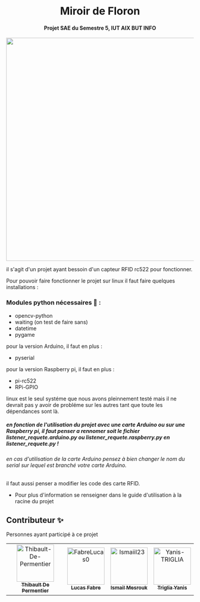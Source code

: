 <h1 align="center">
  <br>
   Miroir de Floron
  <br>
</h1>

<h4 align="center">
  Projet SAE du Semestre 5, IUT AIX BUT INFO <br>
</h4>
<div align="center"> 
  <img src="https://i.pinimg.com/originals/f6/4f/53/f64f53da53b34d2479f3b3bff26fa4fc.png" width="825" height="600">
</div>

il s'agit d'un projet ayant bessoin d'un capteur RFID rc522 pour fonctionner.

Pour pouvoir faire fonctionner le projet sur linux il faut faire quelques installations :

### Modules python nécessaires 🐍 :

* opencv-python
* waiting (on test de faire sans)
* datetime
* pygame

pour la version Arduino, il faut en plus :

* pyserial

pour la version Raspberry pi, il faut en plus :

* pi-rc522
* RPi-GPIO

linux est le seul systéme que nous avons pleinnement testé mais il ne devrait pas y avoir de probléme sur les autres tant que toute les dépendances sont là.

##### en fonction de l'utilisation du projet avec une carte Arduino ou sur une Raspberry pi, il faut penser a rennomer soit le fichier listener_requete.arduino.py ou listener_requete.raspberry.py en listener_requete.py !

###### en cas d'utilisation de la carte Arduino pensez à bien changer le nom du serial sur lequel est branché votre carte Arduino.

il faut aussi penser a modifier les code des carte RFID.

* Pour plus d'information se renseigner dans le guide d'utilisation à la racine du projet

## Contributeur ✨

Personnes ayant participé à ce projet

<table >
  <td align="center">
  <a href="https://github.com/Thibault-De-Permentier">
    <img src="https://avatars.githubusercontent.com/u/91873613?v=4" width="100px;" alt="Thibault-De-Permentier"/> <br />
    <sub>
      <b>Thibault De Permentier</b>
    </sub>
  </a>
  </td>
  
  <td align="center">
  <a href="https://github.com/FabreLucas0">
    <img src="https://avatars.githubusercontent.com/u/92868641?v=4" width="100px;" alt="FabreLucas0"/> <br />
    <sub>
      <b>Lucas Fabre</b>
    </sub>
  </a>
  </td>
  
  <td align="center">
  <a href="https://github.com/Ismaiil23">
    <img src="https://avatars.githubusercontent.com/u/91462362?v=4" width="100px;" alt="Ismaiil23"/> <br />
    <sub>
      <b>Ismail Mesrouk</b>
    </sub>
  </a>
    <br />
    </a>
  </td>
  
  <td align="center">
  <a href="https://github.com/Yanis-TRIGLIA">
    <img src="https://avatars.githubusercontent.com/u/91632872?v=4" width="100px;" alt="Yanis-TRIGLIA"/> <br />
    <sub>
      <b>Triglia Yanis</b>
    </sub>
  </a>
    <br />
    </a>
  </td>
  


